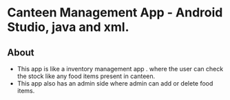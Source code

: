 # Canteen Management App - Android Studio, java and xml.

## About
- This app is like a inventory management app  . where the user can check the stock like any food items present in canteen.
- This app also has an admin side where admin can add or delete food items.
 
